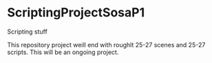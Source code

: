 # ScriptingProjectSosaP1
Scripting stuff 

This repository project weill end with roughlt 25-27 scenes and 25-27 scripts. This will be an ongoing project.
